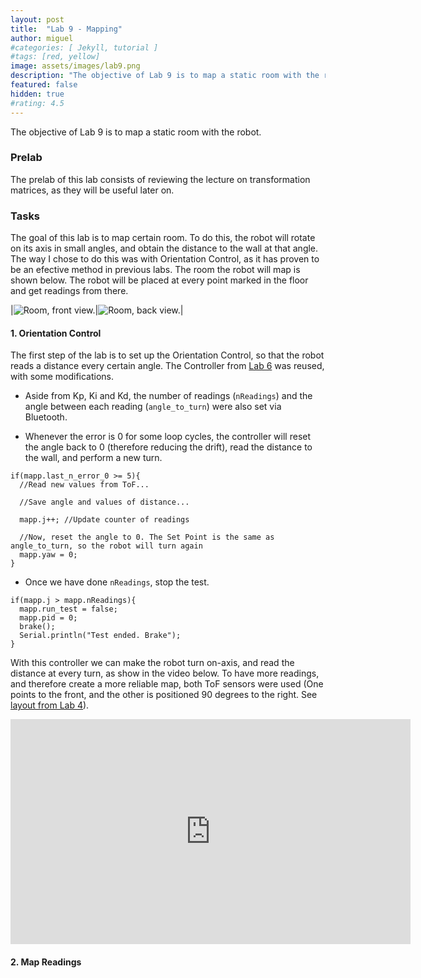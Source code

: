 ```yaml
---
layout: post
title:  "Lab 9 - Mapping"
author: miguel
#categories: [ Jekyll, tutorial ]
#tags: [red, yellow]
image: assets/images/lab9.png
description: "The objective of Lab 9 is to map a static room with the robot."
featured: false
hidden: true
#rating: 4.5
---
```

The objective of Lab 9 is to map a static room with the robot.

### Prelab

The prelab of this lab consists of reviewing the lecture on transformation matrices, as they will be useful later on. 

### Tasks

The goal of this lab is to map certain room. To do this, the robot will rotate on its axis in small angles, and obtain the distance to the wall at that angle. The way I chose to do this was with Orientation Control, as it has proven to be an efective method in previous labs. The room the robot will map is shown below. The robot will be placed at every point marked in the floor and get readings from there.

|<img class= "img_post" src="{{ site.baseurl }}/assets/images/lab9/room_front.jpg" alt="Room, front view.">|<img class= "img_post" src="{{ site.baseurl }}/assets/images/lab9/room_back.jpg" alt="Room, back view.">|


#### 1. Orientation Control

The first step of the lab is to set up the Orientation Control, so that the robot reads a distance every certain angle. The Controller from <a href="https://miguelalvarezd.github.io/FastRobots/lab-6/" target="_blank">Lab 6</a> was reused, with some modifications.

- Aside from Kp, Ki and Kd, the number of readings (`nReadings`) and the angle between each reading (`angle_to_turn`) were also set via Bluetooth.

- Whenever the error is 0 for some loop cycles, the controller will reset the angle back to 0 (therefore reducing the drift), read the distance to the wall, and perform a new turn.

```
if(mapp.last_n_error_0 >= 5){
  //Read new values from ToF...

  //Save angle and values of distance...

  mapp.j++; //Update counter of readings

  //Now, reset the angle to 0. The Set Point is the same as angle_to_turn, so the robot will turn again
  mapp.yaw = 0;
}
```

- Once we have done `nReadings`, stop the test.

```
if(mapp.j > mapp.nReadings){
  mapp.run_test = false;
  mapp.pid = 0;
  brake();
  Serial.println("Test ended. Brake");
}
```

With this controller we can make the robot turn on-axis, and read the distance at every turn, as show in the video below. To have more readings, and therefore create a more reliable map, both ToF sensors were used (One points to the front, and the other is positioned 90 degrees to the right. See <a href="https://miguelalvarezd.github.io/FastRobots/lab-4/#:~:text=was%20broken.%20The-,new%20layout,-of%20the%20robot" target="_blank">layout from Lab 4</a>).

<iframe width="640" height="360" frameborder="0" allowfullscreen
src="https://www.youtube.com/embed/jJ3lj4UVngA">
</iframe>

#### 2. Map Readings